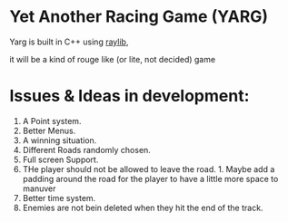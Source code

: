# Yet Another Racing Game (YARG)

Yarg is built in C++ using [raylib](https://www.raylib.com),

it will be a kind of rouge like (or lite, not decided) game

# Issues & Ideas in development:
  1. A Point system.
  1. Better Menus.
  1. A winning situation.
  1. Different Roads randomly chosen.
  1. Full screen Support.
  1. THe player should not be allowed to leave the road.
    1. Maybe add a padding around the road for the player to have a little more space to manuver
  1. Better time system.
  1. Enemies are not bein deleted when they hit the end of the track.
